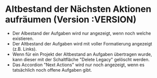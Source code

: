 # Altbestand der Nächsten Aktionen aufräumen (Version :VERSION)

- Der Albestand der Aufgaben wird nur angezeigt, wenn noch welche existieren.
- Der Altbestand der Aufgaben wird mit voller Formatierung angezeigt (z.B. Links).
- Wenn für ein Projekt der Altbestand an Aufgaben übertragen wurde, kann dieser mit der Schaltfläche "Delete Legacy" gelöscht werden.
- Das Accordion "Next Actions" wird nur noch angezeigt, wenn es tatsächlich noch offene Aufgaben gibt.
